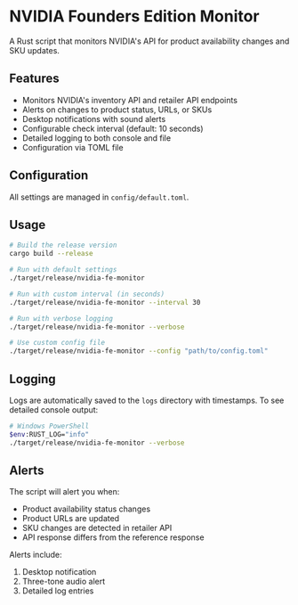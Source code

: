 # NVIDIA Founders Edition Monitor

A Rust script that monitors NVIDIA's API for product availability changes and SKU updates.

## Features

- Monitors NVIDIA's inventory API and retailer API endpoints
- Alerts on changes to product status, URLs, or SKUs
- Desktop notifications with sound alerts
- Configurable check interval (default: 10 seconds)
- Detailed logging to both console and file
- Configuration via TOML file

## Configuration

All settings are managed in `config/default.toml`.

## Usage

```bash
# Build the release version
cargo build --release

# Run with default settings
./target/release/nvidia-fe-monitor

# Run with custom interval (in seconds)
./target/release/nvidia-fe-monitor --interval 30

# Run with verbose logging
./target/release/nvidia-fe-monitor --verbose

# Use custom config file
./target/release/nvidia-fe-monitor --config "path/to/config.toml"
```

## Logging

Logs are automatically saved to the `logs` directory with timestamps. To see detailed console output:

```bash
# Windows PowerShell
$env:RUST_LOG="info"
./target/release/nvidia-fe-monitor --verbose
```

## Alerts

The script will alert you when:
- Product availability status changes
- Product URLs are updated
- SKU changes are detected in retailer API
- API response differs from the reference response

Alerts include:
1. Desktop notification
2. Three-tone audio alert
3. Detailed log entries
